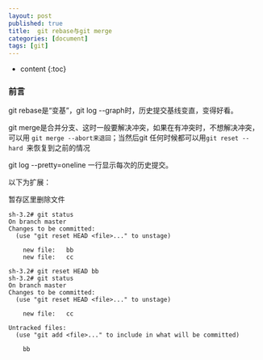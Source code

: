 ```yaml
---
layout: post
published: true
title:  git rebase与git merge
categories: [document]
tags: [git]
---
```

* content
{:toc}

### 前言

git rebase是“变基”，git log --graph时，历史提交基线变直，变得好看。

git merge是合并分支、这时一般要解决冲突，如果在有冲突时，不想解决冲突，可以用 ```git merge --abort来退回```；当然后git 任何时候都可以用`git reset --hard `来恢复到之前的情况

git log --pretty=oneline 一行显示每次的历史提交。


以下为扩展：

暂存区里删除文件

```
sh-3.2# git status
On branch master
Changes to be committed:
  (use "git reset HEAD <file>..." to unstage)

	new file:   bb
	new file:   cc

sh-3.2# git reset HEAD bb
sh-3.2# git status
On branch master
Changes to be committed:
  (use "git reset HEAD <file>..." to unstage)

	new file:   cc

Untracked files:
  (use "git add <file>..." to include in what will be committed)

	bb
```
